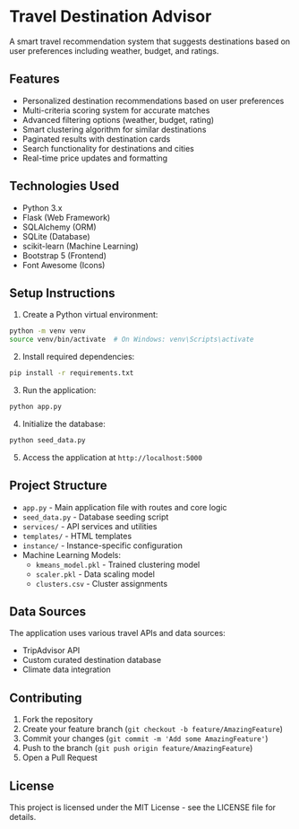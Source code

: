# Travel Destination Advisor

A smart travel recommendation system that suggests destinations based on user preferences including weather, budget, and ratings.

## Features

- Personalized destination recommendations based on user preferences
- Multi-criteria scoring system for accurate matches
- Advanced filtering options (weather, budget, rating)
- Smart clustering algorithm for similar destinations
- Paginated results with destination cards
- Search functionality for destinations and cities
- Real-time price updates and formatting

## Technologies Used

- Python 3.x
- Flask (Web Framework)
- SQLAlchemy (ORM)
- SQLite (Database)
- scikit-learn (Machine Learning)
- Bootstrap 5 (Frontend)
- Font Awesome (Icons)

## Setup Instructions

1. Create a Python virtual environment:
```bash
python -m venv venv
source venv/bin/activate  # On Windows: venv\Scripts\activate
```

2. Install required dependencies:
```bash
pip install -r requirements.txt
```

3. Run the application:
```bash
python app.py
```

4. Initialize the database:
```bash
python seed_data.py
```

5. Access the application at `http://localhost:5000`

## Project Structure

- `app.py` - Main application file with routes and core logic
- `seed_data.py` - Database seeding script
- `services/` - API services and utilities
- `templates/` - HTML templates
- `instance/` - Instance-specific configuration
- Machine Learning Models:
  - `kmeans_model.pkl` - Trained clustering model
  - `scaler.pkl` - Data scaling model
  - `clusters.csv` - Cluster assignments

## Data Sources

The application uses various travel APIs and data sources:
- TripAdvisor API
- Custom curated destination database
- Climate data integration

## Contributing

1. Fork the repository
2. Create your feature branch (`git checkout -b feature/AmazingFeature`)
3. Commit your changes (`git commit -m 'Add some AmazingFeature'`)
4. Push to the branch (`git push origin feature/AmazingFeature`)
5. Open a Pull Request

## License

This project is licensed under the MIT License - see the LICENSE file for details.
